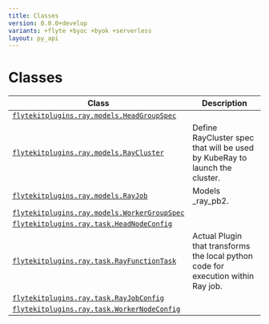 ```yaml
---
title: Classes
version: 0.0.0+develop
variants: +flyte +byoc +byok +serverless
layout: py_api
---
```


# Classes

| Class | Description |
|-|-|
| [`flytekitplugins.ray.models.HeadGroupSpec`](../packages/flytekitplugins.ray.models#flytekitpluginsraymodelsheadgroupspec) | |
| [`flytekitplugins.ray.models.RayCluster`](../packages/flytekitplugins.ray.models#flytekitpluginsraymodelsraycluster) |Define RayCluster spec that will be used by KubeRay to launch the cluster. |
| [`flytekitplugins.ray.models.RayJob`](../packages/flytekitplugins.ray.models#flytekitpluginsraymodelsrayjob) |Models _ray_pb2. |
| [`flytekitplugins.ray.models.WorkerGroupSpec`](../packages/flytekitplugins.ray.models#flytekitpluginsraymodelsworkergroupspec) | |
| [`flytekitplugins.ray.task.HeadNodeConfig`](../packages/flytekitplugins.ray.task#flytekitpluginsraytaskheadnodeconfig) | |
| [`flytekitplugins.ray.task.RayFunctionTask`](../packages/flytekitplugins.ray.task#flytekitpluginsraytaskrayfunctiontask) |Actual Plugin that transforms the local python code for execution within Ray job. |
| [`flytekitplugins.ray.task.RayJobConfig`](../packages/flytekitplugins.ray.task#flytekitpluginsraytaskrayjobconfig) | |
| [`flytekitplugins.ray.task.WorkerNodeConfig`](../packages/flytekitplugins.ray.task#flytekitpluginsraytaskworkernodeconfig) | |
